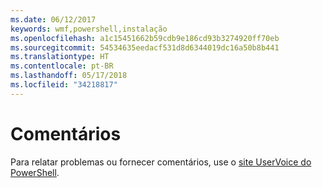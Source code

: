 ```yaml
---
ms.date: 06/12/2017
keywords: wmf,powershell,instalação
ms.openlocfilehash: a1c15451662b59cdb9e186cd93b3274920ff70eb
ms.sourcegitcommit: 54534635eedacf531d8d6344019dc16a50b8b441
ms.translationtype: HT
ms.contentlocale: pt-BR
ms.lasthandoff: 05/17/2018
ms.locfileid: "34218817"
---
```

# <a name="feedback"></a>Comentários
Para relatar problemas ou fornecer comentários, use o [site UserVoice do PowerShell](http://windowsserver.uservoice.com/forums/301869-powershell).
